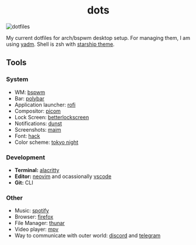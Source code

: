 <h1 align="center">dots</h1>

![dotfiles](https://i.imgur.com/YuVxnvE.png)

My current dotfiles for arch/bspwm desktop setup. For managing them, I am using [yadm](https://github.com/TheLocehiliosan/yadm). Shell is zsh with [starship theme](https://starship.rs/).

## Tools

### System
+ WM: [bspwm](https://github.com/baskerville/bspwm)
+ Bar: [polybar](https://github.com/polybar/polybar)
+ Application launcher: [rofi](https://github.com/davatorium/rofi)
+ Compositor: [picom](https://github.com/yshui/picom)
+ Lock Screen: [betterlockscreen](https://github.com/pavanjadhaw/betterlockscreen)
+ Notifications: [dunst](https://github.com/dunst-project/dunst)
+ Screenshots: [maim](https://github.com/naelstrof/maim)
+ Font: [hack](https://github.com/source-foundry/Hack)
+ Color scheme: [tokyo night](https://github.com/ghifarit53/tokyonight-vim)

### Development
+ **Terminal:** [alacritty](https://github.com/alacritty/alacritty)
+ **Editor:** [neovim](https://github.com/neovim/neovim) and ocassionally [vscode](https://github.com/Microsoft/vscode) 
+ **Git:** CLI

### Other
+ Music: [spotify](https://www.spotify.com/)
+ Browser: [firefox](https://www.mozilla.org/en-US/firefox/new/)
+ File Manager: [thunar](https://github.com/xfce-mirror/thunar)
+ Video player: [mpv](https://github.com/mpv-player/mpv)
+ Way to communicate with outer world: [discord](https://discordapp.com/) and [telegram](https://telegram.org/)

